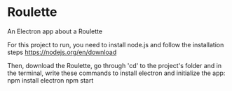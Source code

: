 # Roulette
An Electron app about a Roulette

For this project to run, you need to install node.js and follow the installation steps
https://nodejs.org/en/download

Then, download the Roulette, go through 'cd' to the project's folder and 
in the terminal, write these commands to install electron and initialize the app:
    npm install electron
    npm start